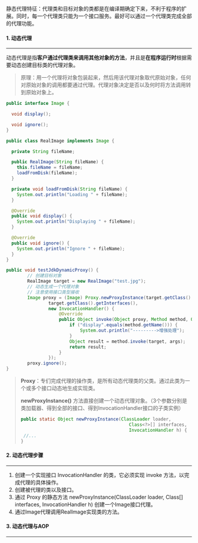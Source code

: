 静态代理特征：代理类和目标对象的类都是在编译期确定下来，不利于程序的扩展。同时，每一个代理类只能为一个接口服务。最好可以通过一个代理类完成全部的代理功能。

#### 1. 动态代理

---

动态代理是指**客户通过代理类来调用其他对象的方法**，并且是**在程序运行时**根据需要动态创建目标类的代理对象。

>原理：用一个代理将对象包装起来，然后用该代理对象取代原始对象，任何对原始对象的调用都要通过代理。代理对象决定是否以及何时将方法调用转到原始对象上。

```java
public interface Image {

  void display();

  void ignore();
}
```

```java
public class RealImage implements Image {

  private String fileName;

  public RealImage(String fileName) {
    this.fileName = fileName;
    loadFromDisk(fileName);
  }

  private void loadFromDisk(String fileName) {
    System.out.println("Loading " + fileName);
  }

  @Override
  public void display() {
    System.out.println("Displaying " + fileName);
  }

  @Override
  public void ignore() {
    System.out.println("Ignore " + fileName);
  }
}
```

```java
public void testJdkDynamicProxy() {
        // 创建目标对象
        RealImage target = new RealImage("test.jpg");
        // 动态生成一个代理对象
        // 注意使用接口类型接收
        Image proxy = (Image) Proxy.newProxyInstance(target.getClass().getClassLoader(),
                target.getClass().getInterfaces(),
                new InvocationHandler() {
                    @Override
                    public Object invoke(Object proxy, Method method, Object[] args) throws Throwable {
                        if ("display".equals(method.getName())) {
                            System.out.println("--------->增强处理");
                        }
                        Object result = method.invoke(target, args);
                        return result;
                    }
                });
        proxy.ignore();
}
```

>**Proxy**：专们完成代理的操作类，是所有动态代理类的父类。通过此类为一个或多个接口动态地生成实现类。
>
>**newProxyInstance()** 方法直接创建一个动态代理对象。（3个参数分别是类加载器、得到全部的接口、得到InvocationHandler接口的子类实例）
>
>```java
>public static Object newProxyInstance(ClassLoader loader,
>                                          Class<?>[] interfaces,
>                                          InvocationHandler h) {
>  //...
>}

#### 2. 动态代理步骤

---

1. 创建一个实现接口 InvocationHandler 的类，它必须实现 invoke 方法，以完成代理的具体操作。
2. 创建被代理的类以及接口。
3. 通过 Proxy 的静态方法 newProxyInstance(ClassLoader loader, Class[] interfaces, InvocationHandler h) 创建一个Image接口代理。
4. 通过Image代理调用RealImage实现类的方法。

#### 3. 动态代理与AOP

---



